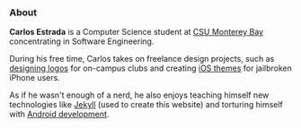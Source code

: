 ### About

**Carlos Estrada** is a Computer Science student at [CSU Monterey Bay](https://csumb.edu/) concentrating in Software Engineering.

During his free time, Carlos takes on freelance design projects, such as [designing logos](/seaside-society) for on-campus clubs and creating [iOS themes](/nox) for jailbroken iPhone users.

As if he wasn't enough of a nerd, he also enjoys teaching himself new technologies like [Jekyll](https://jekyllrb.com) (used to create this website) and torturing himself with [Android development](/omega).